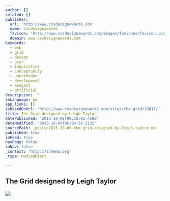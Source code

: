 ```yaml
---
author: []
related: []
publisher:
  url: 'http://www.cssdesignawards.com'
  name: Cssdesignawards
  favicon: 'http://www.cssdesignawards.com/images/favicons/favicon.ico'
  domain: www.cssdesignawards.com
keywords:
  - web
  - grid
  - design
  - user
  - inquisitive
  - conceptually
  - unorthodox
  - development
  - elegant
  - artificial
description: ''
inLanguage: en
app_links: []
isBasedOnUrl: 'http://www.cssdesignawards.com/sites/the-grid/26017/'
title: The Grid designed by Leigh Taylor
datePublished: '2015-10-09T09:10:02.458Z'
dateModified: '2015-10-09T06:04:59.313Z'
sourcePath: _posts/2015-10-09-the-grid-designed-by-leigh-taylor.md
published: true
inFeed: true
hasPage: false
inNav: false
_context: 'http://schema.org'
_type: MediaObject

---
```

<article style=""><h1>The Grid designed by Leigh Taylor</h1><p></p><img src="http://www.cssdesignawards.com/cdasites/2015/201502/20150218144540.jpg" /></article>